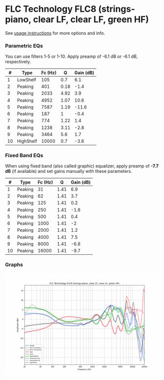 # FLC Technology FLC8 (strings-piano, clear LF, clear LF, green HF)
See [usage instructions](https://github.com/jaakkopasanen/AutoEq#usage) for more options and info.

### Parametric EQs
You can use filters 1-5 or 1-10. Apply preamp of -6.1 dB or -6.1 dB, respectively.

|   # | Type      |   Fc (Hz) |    Q |   Gain (dB) |
|-----|-----------|-----------|------|-------------|
|   1 | LowShelf  |       105 | 0.7  |         6.1 |
|   2 | Peaking   |       401 | 0.18 |        -1.4 |
|   3 | Peaking   |      2033 | 4.92 |         3.9 |
|   4 | Peaking   |      4952 | 1.07 |        10.6 |
|   5 | Peaking   |      7587 | 1.19 |       -11.6 |
|   6 | Peaking   |       187 | 1    |        -0.4 |
|   7 | Peaking   |       774 | 1.22 |         1.4 |
|   8 | Peaking   |      1238 | 3.11 |        -2.8 |
|   9 | Peaking   |      3464 | 5.6  |         1.7 |
|  10 | HighShelf |     10000 | 0.7  |        -3.6 |

### Fixed Band EQs
When using fixed band (also called graphic) equalizer, apply preamp of **-7.7 dB** (if available) and set gains manually with these parameters.

|   # | Type    |   Fc (Hz) |    Q |   Gain (dB) |
|-----|---------|-----------|------|-------------|
|   1 | Peaking |        31 | 1.41 |         6.9 |
|   2 | Peaking |        62 | 1.41 |         3.7 |
|   3 | Peaking |       125 | 1.41 |         0.2 |
|   4 | Peaking |       250 | 1.41 |        -1.8 |
|   5 | Peaking |       500 | 1.41 |         0.4 |
|   6 | Peaking |      1000 | 1.41 |        -2   |
|   7 | Peaking |      2000 | 1.41 |         1.2 |
|   8 | Peaking |      4000 | 1.41 |         7.5 |
|   9 | Peaking |      8000 | 1.41 |        -6.8 |
|  10 | Peaking |     16000 | 1.41 |        -9.7 |

### Graphs
![](./FLC%20Technology%20FLC8%20(strings-piano,%20clear%20LF,%20clear%20LF,%20green%20HF).png)
